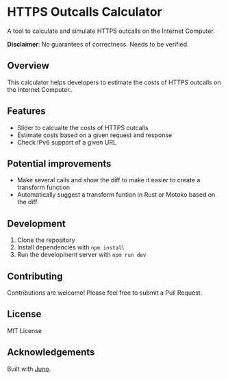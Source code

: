 # HTTPS Outcalls Calculator

A tool to calculate and simulate HTTPS outcalls on the Internet Computer.

**Disclaimer**: No guarantees of correctness. Needs to be verified.

## Overview

This calculator helps developers to estimate the costs of HTTPS outcalls on the Internet Computer..

## Features

- Slider to calcualte the costs of HTTPS outcalls
- Estimate costs based on a given request and response
- Check IPv6 support of a given URL 

## Potential improvements

- Make several calls and show the diff to make it easier to create a transform function
- Automatically suggest a transform funtion in Rust or Motoko based on the diff

## Development

1. Clone the repository
2. Install dependencies with `npm install`
3. Run the development server with `npm run dev`

## Contributing

Contributions are welcome! Please feel free to submit a Pull Request.

## License

MIT License

## Acknowledgements

Built with [Juno](https://juno.build).
